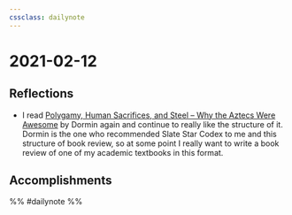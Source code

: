 ```yaml
---
cssclass: dailynote
---
```

# 2021-02-12

## Reflections

* I read [Polygamy, Human Sacrifices, and Steel – Why the Aztecs Were Awesome](https://dormin.org/2020/06/25/polygamy-human-sacrifices-and-steel-why-the-aztecs-were-awesome/amp/) by Dormin again and continue to really like the structure of it. Dormin is the one who recommended Slate Star Codex to me and this structure of book review, so at some point I really want to write a book review of one of my academic textbooks in this format. 

## Accomplishments

%% #dailynote %%